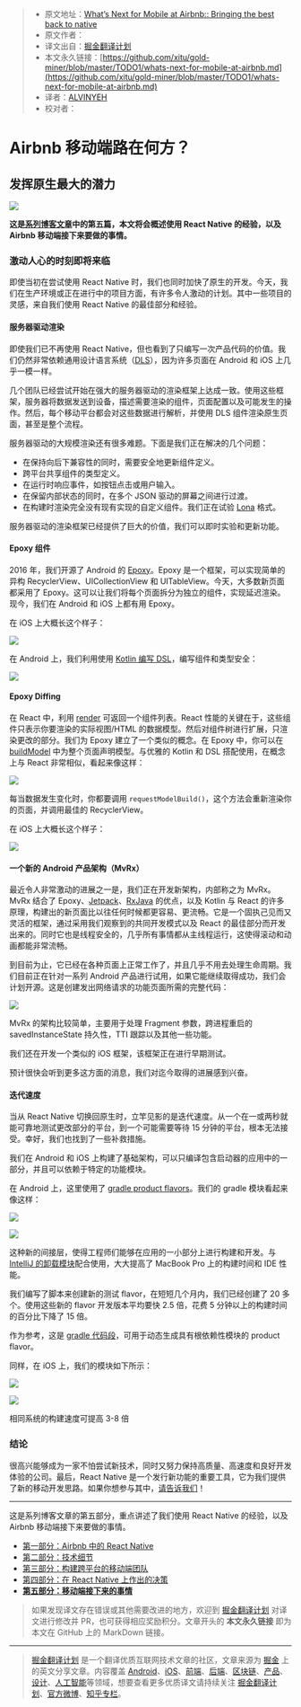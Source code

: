 > * 原文地址：[What’s Next for Mobile at Airbnb:: Bringing the best back to native](https://medium.com/airbnb-engineering/whats-next-for-mobile-at-airbnb-5e71618576ab)
> * 原文作者：[]()
> * 译文出自：[掘金翻译计划](https://github.com/xitu/gold-miner)
> * 本文永久链接：[https://github.com/xitu/gold-miner/blob/master/TODO1/whats-next-for-mobile-at-airbnb.md](https://github.com/xitu/gold-miner/blob/master/TODO1/whats-next-for-mobile-at-airbnb.md)
> * 译者：[ALVINYEH](https://github.com/ALVINYEH)
> * 校对者：

# Airbnb 移动端路在何方？

## 发挥原生最大的潜力

![](https://cdn-images-1.medium.com/max/2000/1*_N3sz8fhNFU5tB5YTVfGHg.jpeg)

**这是[系列博客文章](https://juejin.im/post/5b2c924ff265da59a401f050)中的第五篇，本文将会概述使用 React Native 的经验，以及 Airbnb 移动端接下来要做的事情。**

### 激动人心的时刻即将来临

即使当初在尝试使用 React Native 时，我们也同时加快了原生的开发。今天，我们在生产环境或正在进行中的项目方面，有许多令人激动的计划。其中一些项目的灵感，来自我们使用 React Native 的最佳部分和经验。

#### 服务器驱动渲染

即使我们已不再使用 React Native，但也看到了只编写一次产品代码的价值。我们仍然非常依赖通用设计语言系统（[DLS](https://airbnb.design/building-a-visual-language/)），因为许多页面在 Android 和 iOS 上几乎一模一样。

几个团队已经尝试开始在强大的服务器驱动的渲染框架上达成一致。使用这些框架，服务器将数据发送到设备，描述需要渲染的组件，页面配置以及可能发生的操作。然后，每个移动平台都会对这些数据进行解析，并使用 DLS 组件渲染原生页面，甚至是整个流程。

服务器驱动的大规模渲染还有很多难题。下面是我们正在解决的几个问题：

*   在保持向后下兼容性的同时，需要安全地更新组件定义。
*   跨平台共享组件的类型定义。
*   在运行时响应事件，如按钮点击或用户输入。
*   在保留内部状态的同时，在多个 JSON 驱动的屏幕之间进行过渡。
*   在构建时渲染完全没有现有实现的自定义组件。我们正在试验 [Lona](https://github.com/airbnb/Lona/) 格式。

服务器驱动的渲染框架已经提供了巨大的价值，我们可以即时实验和更新功能。

#### Epoxy 组件

2016 年，我们开源了 Android 的 [Epoxy](https://github.com/airbnb/epoxy)。Epoxy 是一个框架，可以实现简单的异构 RecyclerView、UICollectionView 和 UITableView。今天，大多数新页面都采用了 Epoxy。这可以让我们将每个页面拆分为独立的组件，实现延迟渲染。现今，我们在 Android 和 iOS 上都有用 Epoxy。

在 iOS 上大概长这个样子：

![](https://i.embed.ly/1/display/resize?url=https%3A%2F%2Favatars1.githubusercontent.com%2Fu%2F1307745%3Fs%3D400%26v%3D4&key=a19fcc184b9711e1b4764040d3dc5c07&width=40)

在 Android 上，我们利用使用 [Kotlin 编写 DSL](https://kotlinlang.org/docs/reference/type-safe-builders.html)，编写组件和类型安全：

![](https://i.embed.ly/1/display/resize?url=https%3A%2F%2Favatars1.githubusercontent.com%2Fu%2F1307745%3Fs%3D400%26v%3D4&key=a19fcc184b9711e1b4764040d3dc5c07&width=40)

#### Epoxy Diffing

在 React 中，利用 [render](https://reactjs.org/tutorial/tutorial.html#what-is-react) 可返回一个组件列表。React 性能的关键在于，这些组件只表示你要渲染的实际视图/HTML 的数据模型。然后对组件树进行扩展，只渲染更改的部分。我们为 Epoxy 建立了一个类似的概念。在 Epoxy 中，你可以在 [buildModel](https://reactjs.org/tutorial/tutorial.html#what-is-react) 中为整个页面声明模型。与优雅的 Kotlin 和 DSL 搭配使用，在概念上与 React 非常相似，看起来像这样：

![](https://i.embed.ly/1/display/resize?url=https%3A%2F%2Favatars1.githubusercontent.com%2Fu%2F1307745%3Fs%3D400%26v%3D4&key=a19fcc184b9711e1b4764040d3dc5c07&width=40)

每当数据发生变化时，你都要调用 `requestModelBuild()`，这个方法会重新渲染你的页面，并调用最佳的 RecyclerView。

在 iOS 上大概长这个样子：

![](https://i.embed.ly/1/display/resize?url=https%3A%2F%2Favatars1.githubusercontent.com%2Fu%2F1307745%3Fs%3D400%26v%3D4&key=a19fcc184b9711e1b4764040d3dc5c07&width=40)

#### 一个新的 Android 产品架构（MvRx）

最近令人非常激动的进展之一是，我们正在开发新架构，内部称之为 MvRx。 MvRx 结合了 Epoxy、[Jetpack](https://developer.android.com/jetpack/)、[RxJava](https://github.com/ReactiveX/RxJava) 的优点，以及 Kotlin 与 React 的许多原理，构建出的新页面比以往任何时候都更容易、更流畅。它是一个固执己见而又灵活的框架，通过采用我们观察到的共同开发模式以及 React 的最佳部分而开发出来的。同时它也是线程安全的，几乎所有事情都从主线程运行，这使得滚动和动画都能非常流畅。

到目前为止，它已经在各种页面上正常工作了，并且几乎不用去处理生命周期。我们目前正在针对一系列 Android 产品进行试用，如果它能继续取得成功，我们会计划开源。这是创建发出网络请求的功能页面所需的完整代码：

![](https://i.embed.ly/1/display/resize?url=https%3A%2F%2Favatars1.githubusercontent.com%2Fu%2F1307745%3Fs%3D400%26v%3D4&key=a19fcc184b9711e1b4764040d3dc5c07&width=40)

MvRx 的架构比较简单，主要用于处理 Fragment 参数，跨进程重启的 savedInstanceState 持久性，TTI 跟踪以及其他一些功能。

我们还在开发一个类似的 iOS 框架，该框架正在进行早期测试。

预计很快会听到更多这方面的消息，我们对迄今取得的进展感到兴奋。

#### 迭代速度

当从 React Native 切换回原生时，立竿见影的是迭代速度。从一个在一或两秒就能可靠地测试更改部分的平台，到一个可能需要等待 15 分钟的平台，根本无法接受。幸好，我们也找到了一些补救措施。

我们在 Android 和 iOS 上构建了基础架构，可以只编译包含启动器的应用中的一部分，并且可以依赖于特定的功能模块。

在 Android 上，这里使用了 [gradle product flavors](https://developer.android.com/studio/build/build-variants#product-flavors)。我们的 gradle 模块看起来像这样：

![](https://cdn-images-1.medium.com/freeze/max/60/1*KVrbsdwESyfbtKFeh2acXg.png?q=20)

![](https://cdn-images-1.medium.com/max/1600/1*KVrbsdwESyfbtKFeh2acXg.png)

这种新的间接层，使得工程师们能够在应用的一小部分上进行构建和开发。与 [IntelliJ 的卸载模块](https://blog.jetbrains.com/idea/2017/06/intellij-idea-2017-2-eap-introduces-unloaded-modules/)配合使用，大大提高了 MacBook Pro 上的构建时间和 IDE 性能。

我们编写了脚本来创建新的测试 flavor，在短短几个月内，我们已经创建了 20 多个。使用这些新的 flavor 开发版本平均要快 2.5 倍，花费 5 分钟以上的构建时间的百分比下降了 15 倍。

作为参考，这是 [gradle 代码段](https://gist.github.com/gpeal/d68e4fc1357ef9d126f25afd9ab4eee2)，可用于动态生成具有根依赖性模块的 product flavor。

同样，在 iOS 上，我们的模块如下所示：

![](https://cdn-images-1.medium.com/freeze/max/60/1*AVB7em_JCmj-JmjTCkLdQw.png?q=20)

![](https://cdn-images-1.medium.com/max/1600/1*AVB7em_JCmj-JmjTCkLdQw.png)

相同系统的构建速度可提高 3-8 倍

### 结论

很高兴能够成为一家不怕尝试新技术，同时又努力保持高质量、高速度和良好开发体验的公司。最后，React Native 是一个发行新功能的重要工具，它为我们提供了新的移动开发思路。如果你想参与其中，[请告诉我们](https://www.airbnb.com/careers/departments/engineering)！

* * *

这是系列博客文章的第五部分，重点讲述了我们使用 React Native 的经验，以及 Airbnb 移动端接下来要做的事情。

*   [第一部分：Airbnb 中的 React Native](https://juejin.im/post/5b2c924ff265da59a401f050)
*   [第二部分：技术细节](https://juejin.im/post/5b3b40a26fb9a04fab44e797)
*   [第三部分：构建跨平台的移动端团队](https://juejin.im/post/5b446177f265da0f7c4faec8)
*   [第四部分：在 React Native 上作出的决策](https://juejin.im/post/5b447b1e6fb9a04fd3437dad)
*   [**第五部分：移动端接下来的事情**](https://github.com/xitu/gold-miner/blob/master/TODO1/whats-next-for-mobile-at-airbnb.md)

> 如果发现译文存在错误或其他需要改进的地方，欢迎到 [掘金翻译计划](https://github.com/xitu/gold-miner) 对译文进行修改并 PR，也可获得相应奖励积分。文章开头的 **本文永久链接** 即为本文在 GitHub 上的 MarkDown 链接。


---

> [掘金翻译计划](https://github.com/xitu/gold-miner) 是一个翻译优质互联网技术文章的社区，文章来源为 [掘金](https://juejin.im) 上的英文分享文章。内容覆盖 [Android](https://github.com/xitu/gold-miner#android)、[iOS](https://github.com/xitu/gold-miner#ios)、[前端](https://github.com/xitu/gold-miner#前端)、[后端](https://github.com/xitu/gold-miner#后端)、[区块链](https://github.com/xitu/gold-miner#区块链)、[产品](https://github.com/xitu/gold-miner#产品)、[设计](https://github.com/xitu/gold-miner#设计)、[人工智能](https://github.com/xitu/gold-miner#人工智能)等领域，想要查看更多优质译文请持续关注 [掘金翻译计划](https://github.com/xitu/gold-miner)、[官方微博](http://weibo.com/juejinfanyi)、[知乎专栏](https://zhuanlan.zhihu.com/juejinfanyi)。
